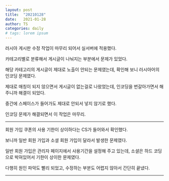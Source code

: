 ```yaml
---
layout: post
title:  "20210128"
date:   2021-01-28
author: TS
categories: daily
# tags: lorem ipsum
---
```


러시아 게시판 수정 작업이 마무리 되어서 실서버에 적용했다.

카테고리별로 분류해서 게시글이 나눠지는 부분에서 문제가 있었다.

해당 카테고리의 게시글이 제대로 노출이 안되는 문제였는데, 확인해 보니 러시아어의 인코딩 문제였다.

제대로 매칭이 되지 않으면서 게시글이 없는걸로 나왔었는데, 인코딩을 번갈아가면서 해주니까 해결이 되었다.

중간에 스페이스가 들어가도 제대로 안되서 넣지 않기로 했다.

인코딩 문제가 해결되면서 이 작업은 마무리.

---

회원 가입 쿠폰의 사용 기한이 상이하다는 CS가 들어와서 확인했다.

보니까 일반 회원 가입과 소셜 회원 가입이 달라서 발생한 문제였다.

일반 회원 가입은 관리자 페이지에서 사용기간을 설정해 주고 있는데, 소셜은 하드 코딩으로 박혀있어서 기한이 상이한 문제였다.

다행히 원인 파악도 빨리 되었고, 수정하는 부분도 어렵지 않아서 간단히 끝냈다.

---
